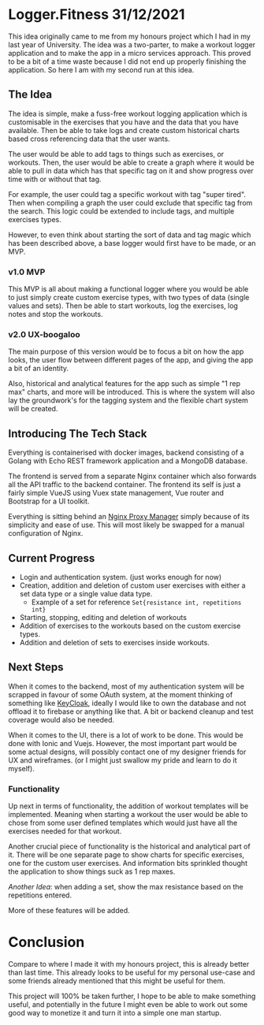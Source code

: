 # Logger.Fitness 31/12/2021
This idea originally came to me from my honours project which I had in my last
year of University. The idea was a two-parter, to make a workout logger
application and to make the app in a micro services approach. This proved to be
a bit of a time waste because I did not end up properly finishing the application.
So here I am with my second run at this idea.

## The Idea
The idea is simple, make a fuss-free workout logging application which is
customisable in the exercises that you have and the data that you have available.
Then be able to take logs and create custom historical charts based cross
referencing data that the user wants.


The user would be able to add tags to things such as exercises, or
workouts. Then, the user would be able to create a graph where it would be able
to pull in data which has that specific tag on it and show progress over time
with or without that tag.


For example, the user could tag a specific workout with tag "super tired". Then 
when compiling a graph the user could exclude that specific tag from the search.
This logic could be extended to include tags, and multiple exercises types.


However, to even think about starting the sort of data and tag magic which has 
been described above, a base logger would first have to be made, or an MVP.

### v1.0 MVP
This MVP is all about making a functional logger where you would be able to just
simply create custom exercise types, with two types of data (single values and
sets). Then be able to start workouts, log the exercises, log notes and stop the
workouts. 

### v2.0 UX-boogaloo
The main purpose of this version would be to focus a bit on how the app looks, 
the user flow between different pages of the app, and giving the app a bit of
an identity. 

Also, historical and analytical features for the app such as simple "1 rep max"
charts, and more will be introduced. This is where the system will also lay the
groundwork's for the tagging system and the flexible chart system will be
created.

## Introducing The Tech Stack
Everything is containerised with docker images, backend consisting of a Golang 
with Echo REST framework application and a MongoDB database.

The frontend is served from a separate Nginx container which also forwards all 
the API traffic to the backend container. The frontend its self is just a fairly
simple VueJS using Vuex state management, Vue router and Bootstrap for a UI
toolkit.

Everything is sitting behind an [Nginx Proxy Manager](https://nginxproxymanager.com/)
simply because of its simplicity and ease of use. This will most likely be
swapped for a manual configuration of Nginx.

## Current Progress
- Login and authentication system. (just works enough for now)
- Creation, addition and deletion of custom user exercises with either a set data type or a single value data type.
  - Example of a set for reference `Set{resistance int, repetitions int}`
- Starting, stopping, editing and deletion of workouts
- Addition of exercises to the workouts based on the custom exercise types.
- Addition and deletion of sets to exercises inside workouts.

## Next Steps
When it comes to the backend, most of my authentication system will be scrapped
in favour of some OAuth system, at the moment thinking of something like
[KeyCloak](https://www.keycloak.org/), ideally I would like to own the database
and not offload it to firebase or anything like that.
A bit or backend cleanup and test coverage would also be needed.

When it comes to the UI, there is a lot of work to be done. This would be done
with Ionic and Vuejs. However, the most important part would be some actual 
designs, will possibly contact one of my designer friends for UX and wireframes.
(or I might just swallow my pride and learn to do it myself).

### Functionality 
Up next in terms of functionality, the addition of workout templates will be
implemented. Meaning when starting a workout the user would be able to chose
from some user defined templates which would just have all the exercises needed
for that workout.

Another crucial piece of functionality is the historical and analytical part of
it. There will be one separate page to show charts for specific exercises, one 
for the custom user exercises. And information bits sprinkled thought the
application to show things suck as 1 rep maxes.

*Another Idea*: when adding a set, show the max resistance based on the
repetitions entered.

More of these features will be added.

# Conclusion
Compare to where I made it with my honours project, this is already better than
last time. This already looks to be useful for my personal use-case and some
friends already mentioned that this might be useful for them.

This project will 100% be taken further, I hope to be able to make something
useful, and potentially in the future I might even be able to work out some good
way to monetize it and turn it into a simple one man startup.
